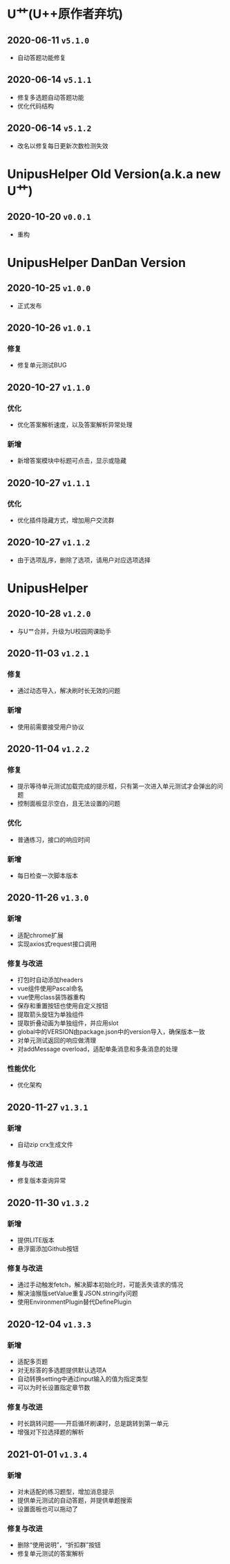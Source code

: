 # U艹(U++原作者弃坑)
## 2020-06-11 ```v5.1.0```
  - 自动答题功能修复
## 2020-06-14 ```v5.1.1```
  - 修复多选题自动答题功能
  - 优化代码结构
## 2020-06-14 ```v5.1.2```
  - 改名以修复每日更新次数检测失效

# UnipusHelper Old Version(a.k.a new U艹)
## 2020-10-20 ```v0.0.1```
- 重构

# UnipusHelper DanDan Version
## 2020-10-25 ```v1.0.0```
  - 正式发布

## 2020-10-26 ```v1.0.1```
### 修复
  - 修复单元测试BUG

## 2020-10-27 ```v1.1.0```
### 优化
- 优化答案解析速度，以及答案解析异常处理
### 新增
- 新增答案模块中标题可点击，显示或隐藏

## 2020-10-27 ```v1.1.1```
### 优化
- 优化插件隐藏方式，增加用户交流群

## 2020-10-27 ```v1.1.2```
- 由于选项乱序，删除了选项，请用户对应选项选择

# UnipusHelper
## 2020-10-28 ```v1.2.0```
- 与U艹合并，升级为U校园网课助手

## 2020-11-03 ```v1.2.1```
### 修复
- 通过动态导入，解决刷时长无效的问题
### 新增
- 使用前需要接受用户协议

## 2020-11-04 ```v1.2.2```
### 修复
- 提示等待单元测试加载完成的提示框，只有第一次进入单元测试才会弹出的问题
- 控制面板显示空白，且无法设置的问题
### 优化
- 普通练习，接口的响应时间
### 新增
- 每日检查一次脚本版本

## 2020-11-26 ```v1.3.0```
### 新增
- 适配chrome扩展
- 实现axios式request接口调用
### 修复与改进
- 打包时自动添加headers
- vue组件使用Pascal命名
- vue使用class装饰器重构
- 保存和重置按钮也使用自定义按钮
- 提取箭头旋钮为单独组件
- 提取折叠动画为单独组件，并应用slot
- global中的VERSION由package.json中的version导入，确保版本一致
- 对单元测试返回的响应做清理
- 对addMessage overload，适配单条消息和多条消息的处理
### 性能优化
- 优化架构

## 2020-11-27 ```v1.3.1```
### 新增
- 自动zip crx生成文件
### 修复与改进
- 修复版本查询异常

## 2020-11-30 ```v1.3.2```
### 新增
- 提供LITE版本
- 悬浮窗添加Github按钮
### 修复与改进
- 通过手动触发fetch，解决脚本初始化时，可能丢失请求的情况
- 解决油猴版setValue重复JSON.stringify问题
- 使用EnvironmentPlugin替代DefinePlugin

## 2020-12-04 ```v1.3.3```
### 新增
- 适配多页题
- 对无标答的多选题提供默认选项A
- 自动转换setting中通过input输入的值为指定类型
- 可以为时长设置指定章节数
### 修复与改进
- 时长跳转问题——开启循环刷课时，总是跳转到第一单元
- 增强对下拉选择题的解析

## 2021-01-01 ```v1.3.4```
### 新增
- 对未适配的练习题型，增加消息提示
- 提供单元测试的自动答题，并提供单题搜索
- 设置面板也可以拖动了
### 修复与改进
- 删除“使用说明”，“折扣群”按钮
- 修复单元测试的答案解析